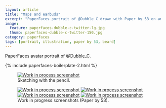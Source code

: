 ```yaml
---
layout: article
title: "Maps and earbuds"
excerpt: "PaperFaces portrait of @Dubble_C drawn with Paper by 53 on an iPad."
image: 
  feature: paperfaces-dubble-c-twitter-lg.jpg
  thumb: paperfaces-dubble-c-twitter-150.jpg
category: paperfaces
tags: [portrait, illustration, paper by 53, beard]
---
```


PaperFaces avatar portrait of <a href="http://twitter.com/Dubble_C">@Dubble_C</a>.

{% include paperfaces-boilerplate-2.html %}

<figure>
	<a href="{{ site.url }}/images/paperfaces-dubble-c-process-1-lg.jpg"><img src="{{ site.url }}/images/paperfaces-dubble-c-process-1-750.jpg" alt="Work in process screenshot"></a>
	<figcaption>Sketching with the pencil.</figcaption>
</figure>

<figure class="half">
	<a href="{{ site.url }}/images/paperfaces-dubble-c-process-2-lg.jpg"><img src="{{ site.url }}/images/paperfaces-dubble-c-process-2-600.jpg" alt="Work in process screenshot"></a>
	<a href="{{ site.url }}/images/paperfaces-dubble-c-process-3-lg.jpg"><img src="{{ site.url }}/images/paperfaces-dubble-c-process-3-600.jpg" alt="Work in process screenshot"></a>
	<a href="{{ site.url }}/images/paperfaces-dubble-c-process-4-lg.jpg"><img src="{{ site.url }}/images/paperfaces-dubble-c-process-4-600.jpg" alt="Work in process screenshot"></a>
	<a href="{{ site.url }}/images/paperfaces-dubble-c-process-5-lg.jpg"><img src="{{ site.url }}/images/paperfaces-dubble-c-process-5-600.jpg" alt="Work in process screenshot"></a>
	<figcaption>Work in progress screenshots (Paper by 53).</figcaption>
</figure>